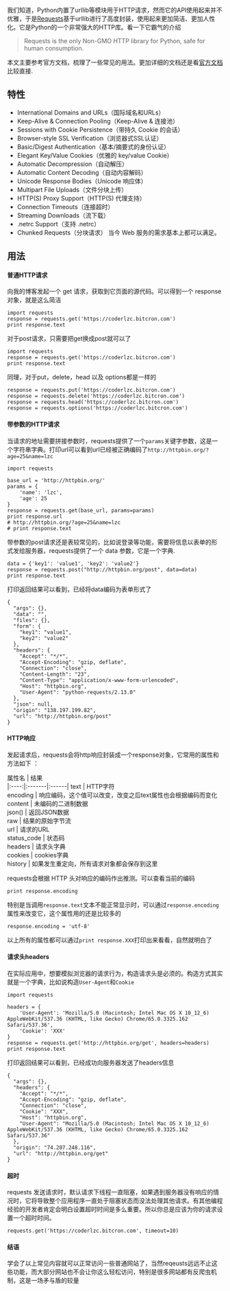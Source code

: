 
我们知道，Python内置了urllib等模块用于HTTP请求，然而它的API使用起来并不优雅，于是[Requests](https://github.com/requests/requests)基于urllib进行了高度封装，使用起来更加简洁、更加人性化。它是Python的一个非常强大的HTTP库。看一下它霸气的介绍
>Requests is the only Non-GMO HTTP library for Python, safe for human consumption.

本文主要参考官方文档，梳理了一些常见的用法。更加详细的文档还是看[官方文档](http://www.python-requests.org/en/master/)比较直接.

<!--more--> 
## 特性
- International Domains and URLs（国际域名和URLs）
- Keep-Alive & Connection Pooling（Keep-Alive & 连接池）
- Sessions with Cookie Persistence（带持久 Cookie 的会话）
- Browser-style SSL Verification（浏览器式SSL认证）
- Basic/Digest Authentication（基本/摘要式的身份认证）
- Elegant Key/Value Cookies（优雅的 key/value Cookie）
- Automatic Decompression（自动解压）
- Automatic Content Decoding（自动内容解码）
- Unicode Response Bodies（Unicode 响应体）
- Multipart File Uploads（文件分块上传）
- HTTP(S) Proxy Support（HTTP(S) 代理支持）
- Connection Timeouts（连接超时）
- Streaming Downloads（流下载）
- .netrc Support（支持 .netrc）
- Chunked Requests（分块请求）
当今 Web 服务的需求基本上都可以满足。

## 用法
#### 普通HTTP请求
向我的博客发起一个 get 请求，获取到它页面的源代码。可以得到一个 response对象，就是这么简洁
```
import requests
response = requests.get('https://coderlzc.bitcron.com')
print response.text
```
对于post请求，只需要把get换成post就可以了
```
import requests
response = requests.get('https://coderlzc.bitcron.com')
print response.text
```
同理，对于put，delete，head 以及 options都是一样的
```
response = requests.put('https://coderlzc.bitcron.com')
response = requests.delete('https://coderlzc.bitcron.com')
response = requests.head('https://coderlzc.bitcron.com')
response = requests.options('https://coderlzc.bitcron.com')
```
####  带参数的HTTP请求
当请求的地址需要拼接参数时，requests提供了一个`params`关键字参数，这是一个字符串字典。打印url可以看到url已经被正确编码了`http://httpbin.org/?age=25&name=lzc`
```
import requests

base_url = 'http://httpbin.org/'
params = {
    'name': 'lzc',
    'age': 25
}
response = requests.get(base_url, params=params)
print response.url
# http://httpbin.org/?age=25&name=lzc
# print response.text
```
带参数的post请求还是表较常见的，比如说登录等功能，需要将信息以表单的形式发给服务器，requests提供了一个 data 参数，它是一个字典.
```
data = {'key1': 'value1', 'key2': 'value2'}
response = requests.post("http://httpbin.org/post", data=data)
print response.text
```
打印返回结果可以看到，已经将data编码为表单形式了
```
{
  "args": {},
  "data": "",
  "files": {},
  "form": {
    "key1": "value1",
    "key2": "value2"
  },
  "headers": {
    "Accept": "*/*",
    "Accept-Encoding": "gzip, deflate",
    "Connection": "close",
    "Content-Length": "23",
    "Content-Type": "application/x-www-form-urlencoded",
    "Host": "httpbin.org",
    "User-Agent": "python-requests/2.13.0"
  },
  "json": null,
  "origin": "138.197.199.82",
  "url": "http://httpbin.org/post"
}
```
#### HTTP响应
发起请求后，requests会将http响应封装成一个response对象，它常用的属性和方法如下 ：

属性名       |      结果    
|:----:|:-------|:------|
text            |    HTTP字符       
encoding   |    响应编码，这个值可以改变，改变之后text属性也会根据编码而变化       
content     |    未编码的二进制数据       
json()         |    返回JSON数据      
raw            |    结果的原始字节流    
url	         |    请求的URL   
status_code      |    状态码    
headers     |    请求头字典   
cookies     |    	cookies字典  
history      |    如果发生重定向，所有请求对象都会保存到这里    

requests会根据 HTTP 头对响应的编码作出推测。可以查看当前的编码
```
print response.encoding
```
特别是当调用`response.text`文本不能正常显示时，可以通过`response.encoding` 属性来改变它，这个属性用的还是比较多的
```
response.encoding = 'utf-8'
```
以上所有的属性都可以通过`print response.XXX`打印出来看看，自然就明白了
#### 请求头headers
在实际应用中，想要模拟浏览器的请求行为，构造请求头是必须的。构造方式其实就是一个字典，比如说构造`User-Agent`和`Cookie`
```
import requests

headers = {
    'User-Agent': 'Mozilla/5.0 (Macintosh; Intel Mac OS X 10_12_6) AppleWebKit/537.36 (KHTML, like Gecko) Chrome/65.0.3325.162 Safari/537.36',
    'Cookie': 'XXX'
}
response = requests.get('http://httpbin.org/get', headers=headers)
print response.text
```
打印返回结果可以看到，已经成功向服务器发送了headers信息
```
{
  "args": {},
  "headers": {
    "Accept": "*/*",
    "Accept-Encoding": "gzip, deflate",
    "Connection": "close",
    "Cookie": "XXX",
    "Host": "httpbin.org",
    "User-Agent": "Mozilla/5.0 (Macintosh; Intel Mac OS X 10_12_6) AppleWebKit/537.36 (KHTML, like Gecko) Chrome/65.0.3325.162 Safari/537.36"
  },
  "origin": "74.207.248.116",
  "url": "http://httpbin.org/get"
}
```
#### 超时
requests 发送请求时，默认请求下线程一直阻塞，如果遇到服务器没有响应的情况时，它将导致整个应用程序一直处于阻塞状态而没法处理其他请求。有其他编程经验的开发者肯定会明白设置超时时间是多么重要。所以你总是应该为你的请求设置一个超时时间。
```
requests.get('https://coderlzc.bitcron.com', timeout=10)
```
#### 结语
学会了以上常见内容就可以正常访问一些普通网站了，当然reqeusts远远不止这些功能，而大部分网站也不会让你这么轻松访问，特别是很多网站都有反爬虫机制，这是一场矛与盾的较量










